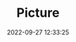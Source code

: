 ---
weight: 1
images:
- /images/edited/27.jpeg
title: Picture
date: 2022-09-27 12:33:25
tags: [luminarneo,work,dmcg7]
---
